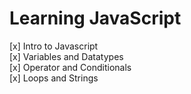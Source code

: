 # Learning JavaScript

[x] Intro to Javascript <br>
[x] Variables and Datatypes <br>
[x] Operator and Conditionals <br>
[x] Loops and Strings <br>
